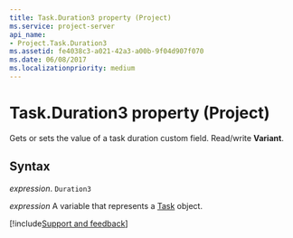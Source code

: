 ```yaml
---
title: Task.Duration3 property (Project)
ms.service: project-server
api_name:
- Project.Task.Duration3
ms.assetid: fe4038c3-a021-42a3-a00b-9f04d907f070
ms.date: 06/08/2017
ms.localizationpriority: medium
---
```



# Task.Duration3 property (Project)

 Gets or sets the value of a task duration custom field. Read/write **Variant**.


## Syntax

_expression_. `Duration3`

_expression_ A variable that represents a [Task](./Project.Task.md) object.

[!include[Support and feedback](~/includes/feedback-boilerplate.md)]